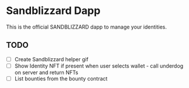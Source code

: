 # Sandblizzard Dapp

This is the official SANDBLIZZARD dapp to manage your identities.

## TODO

- [ ] Create Sandblizzard helper gif
- [ ] Show Identity NFT if present when user selects wallet - call underdog on server and return NFTs
- [ ] List bounties from the bounty contract
